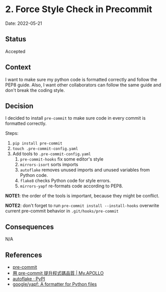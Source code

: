 # 2. Force Style Check in Precommit

Date: 2022-05-21

## Status

Accepted

## Context

I want to make sure my python code is formatted correctly and follow the PEP8 guide.
Also, I want other collaborators can follow the same guide and don't break the coding style.

## Decision

I decided to install `pre-commit` to make sure code in every commit is formatted correctly.

Steps:

1. `pip install pre-commit`
2. `touch .pre-commit-config.yaml`
3. Add tools to `.pre-commit-config.yaml`
    1. `pre-commit-hooks` fix some editor's style
    2. `mirrors-isort` sorts imports
    3. `autoflake` removes unused imports and unused variables from Python code.
    4. `flake8` checks Python code for style errors.
    5. `mirrors-yapf` re-formats code according to PEP8.

**NOTE1**: the order of the tools is important, because they might be conflict.

**NOTE2**: don't forget to run `pre-commit install --install-hooks` overwrite current pre-commit behavior
in `.git/hooks/pre-commit`

## Consequences

N/A

## References

- [pre-commit](https://pre-commit.com/)
- [用 pre-commit 提升程式碼品質 | My.APOLLO](https://myapollo.com.tw/zh-tw/pre-commit-the-best-friend-before-commit/)
- [autoflake · PyPI](https://pypi.org/project/autoflake/)
- [google/yapf: A formatter for Python files](https://github.com/google/yapf#usage)
